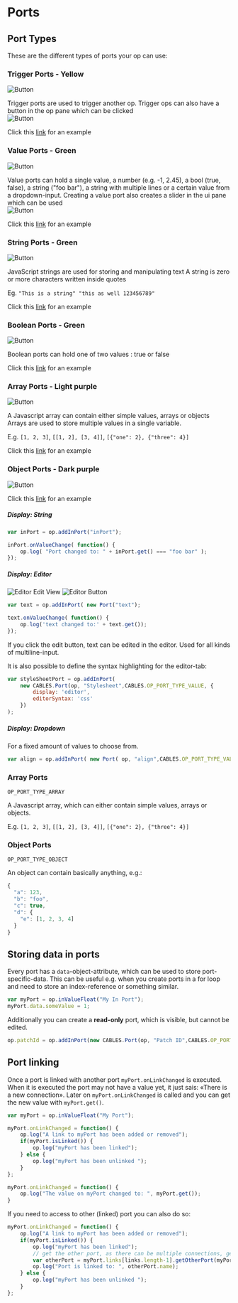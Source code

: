 # Ports

## Port Types

These are the different types of ports your op can use:  

### Trigger Ports - Yellow

![Button](img/creating_ports_trigger_port_color.png) <br>

Trigger ports are  used to trigger another op. 
Trigger ops can also have a button in the op pane which can be clicked<br>
![Button](img/creating_ports_trigger_button_ui_pane.png)


Click this [link](dev_ports_trigger/dev_ports_trigger.md) for an example 



### Value Ports - Green

![Button](img/creating_ports_value_port_color.png) 

Value ports can hold a single value, a number (e.g. -1, 2.45), a bool (true, false), a string ("foo bar"), a string with multiple lines or a certain value from a dropdown-input.
Creating a value port also creates a slider in the ui pane which can be used<br>
![Button](img/creating_ports_value_slider_ui_pane.png)

Click this [link](dev_ports_value/dev_ports_value.md) for an example 



### String Ports - Green

![Button](img/creating_ports_string_port_color.png) 

JavaScript strings are used for storing and manipulating text
A string is zero or more characters written inside quotes

Eg. `"This is a string" "this as well 123456789"`

Click this [link](dev_ports_string/dev_ports_string.md) for an example 



### Boolean Ports - Green

![Button](img/creating_ports_boolean_port_color.png) 

Boolean ports can hold one of two values : true or false

Click this [link](dev_ports_boolean/dev_ports_boolean.md) for an example 



### Array Ports - Light purple

![Button](img/creating_ports_array_port_color.png) 

A Javascript array can contain either simple values, arrays or objects<br>
Arrays are used to store multiple values in a single variable.

E.g. `[1, 2, 3]`, `[[1, 2], [3, 4]]`, `[{"one": 2}, {"three": 4}]`

Click this [link](dev_ports_array/dev_ports_array.md) for an example 



### Object Ports - Dark purple

![Button](img/creating_ports_object_port_color.png) 

Click this [link](dev_ports_object/dev_ports_object.md) for an example 



##### Display: String

```javascript
var inPort = op.addInPort("inPort");

inPort.onValueChange( function() {
	op.log( "Port changed to: " + inPort.get() === "foo bar" );
});
```

##### Display: Editor

![Editor Edit View](img/editor2.png)
![Editor Button](img/editor.png)

```javascript
var text = op.addInPort( new Port("text");

text.onValueChange( function() {
    op.log('text changed to:' + text.get());
});
```

If you click the edit button, text can be edited in the editor. Used for all kinds of multiline-input.

It is also possible to define the syntax highlighting for the editor-tab:

```javascript
var styleSheetPort = op.addInPort(
    new CABLES.Port(op, "Stylesheet",CABLES.OP_PORT_TYPE_VALUE, {
        display: 'editor',
        editorSyntax: 'css'
    })
);
```

##### Display: Dropdown

For a fixed amount of values to choose from.

```javascript
var align = op.addInPort( new Port( op, "align",CABLES.OP_PORT_TYPE_VALUE, { display: 'dropdown', values: ['left', 'center', 'right'] } ) );
```

### Array Ports

```
OP_PORT_TYPE_ARRAY
```

A Javascript array, which can either contain simple values, arrays or objects.

E.g. `[1, 2, 3]`, `[[1, 2], [3, 4]]`, `[{"one": 2}, {"three": 4}]`

### Object Ports

```
OP_PORT_TYPE_OBJECT
```

An object can contain basically anything, e.g.:

```javascript
{
  "a": 123,
  "b": "foo",
  "c": true,
  "d": {
    "e": [1, 2, 3, 4]
  }
}
```

## Storing data in ports

Every port has a `data`-object-attribute, which can be used to store port-specific-data. This can be useful e.g. when you create ports in a for loop and need to store an index-reference or something similar.

```javascript
var myPort = op.inValueFloat("My In Port");
myPort.data.someValue = 1;

```

Additionally you can create a **read-only** port, which is visible, but cannot be edited.

```javascript
op.patchId = op.addInPort(new CABLES.Port(op, "Patch ID",CABLES.OP_PORT_TYPE_VALUE, { display: 'readonly' }));
```

## Port linking

Once a port is linked with another port `myPort.onLinkChanged` is executed. When it is executed the port may not have a value yet, it just sais: «There is a new connection». Later on `myPort.onLinkChanged` is called and you can get the new value with `myPort.get()`.

```javascript
var myPort = op.inValueFloat("My Port");

myPort.onLinkChanged = function() {
	op.log("A link to myPort has been added or removed");
	if(myPort.isLinked()) {
		op.log("myPort has been linked");
	} else {
		op.log("myPort has been unlinked ");
	}
};

myPort.onLinkChanged = function() {
	op.log("The value on myPort changed to: ", myPort.get());
}
```

If you need to access to other (linked) port you can also do so:

```javascript
myPort.onLinkChanged = function() {
	op.log("A link to myPort has been added or removed");
	if(myPort.isLinked()) {
		op.log("myPort has been linked");
		// get the other port, as there can be multiple connections, get the last added one
		var otherPort = myPort.links[links.length-1].getOtherPort(myPort);
		op.log("Port is linked to: ", otherPort.name);
	} else {
		op.log("myPort has been unlinked ");
	}
};
```
